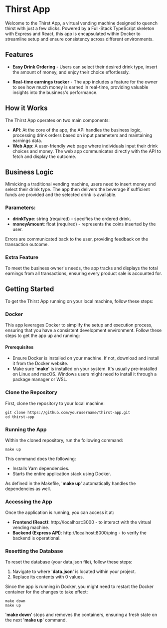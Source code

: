 # Thirst App

Welcome to the Thirst App, a virtual vending machine designed to quench thirst with just a few clicks. Powered by a Full-Stack TypeScript skeleton with Express and React, this app is encapsulated within Docker to streamline setup and ensure consistency across different environments.

## Features

- **Easy Drink Ordering** - Users can select their desired drink type, insert the amount of money, and enjoy their choice effortlessly.

- **Real-time earnings tracker** - The app includes a feature for the owner to see how much money is earned in real-time, providing valuable insights into the business's performance.

## How it Works

The Thirst App operates on two main components:

- **API**: At the core of the app, the API handles the business logic, processing drink orders based on input parameters and maintaining earnings data.
- **Web App**: A user-friendly web page where individuals input their drink choices and money. The web app communicates directly with the API to fetch and display the outcome.

## Business Logic

Mimicking a traditional vending machine, users need to insert money and select their drink type. The app then delivers the beverage if sufficient funds are provided and the selected drink is available.

### Parameters:

- **drinkType**: string (required) - specifies the ordered drink.
- **moneyAmount**: float (required) - represents the coins inserted by the user.

Errors are communicated back to the user, providing feedback on the transaction outcome.

### Extra Feature

To meet the business owner's needs, the app tracks and displays the total earnings from all transactions, ensuring every product sale is accounted for.

## Getting Started
To get the Thirst App running on your local machine, follow these steps:

### Docker
This app leverages Docker to simplify the setup and execution process, ensuring that you have a consistent development environment. Follow these steps to get the app up and running:

#### Prerequisites

- Ensure Docker is installed on your machine. If not, download and install it from the Docker website.
- Make sure '**make**' is installed on your system. It's usually pre-installed on Linux and macOS. Windows users might need to install it through a package manager or WSL.

### Clone the Repository

First, clone the repository to your local machine:

```
git clone https://github.com/yourusername/thirst-app.git
cd thirst-app
```

### Running the App

Within the cloned repository, run the following command:

```
make up
```

This command does the following:

- Installs Yarn dependencies.
- Starts the entire application stack using Docker.

As defined in the Makefile, '**make up**' automatically handles the dependencies as well.

### Accessing the App

Once the application is running, you can access it at:

- **Frontend (React)**: http://localhost:3000 - to interact with the virtual vending machine.
- **Backend (Express API)**: http://localhost:8000/ping - to verify the backend is operational.

### Resetting the Database

To reset the database (your data.json file), follow these steps:

1. Navigate to where '**data.json**' is located within your project.
2. Replace its contents with 0 values.

Since the app is running in Docker, you might need to restart the Docker container for the changes to take effect:

```
make down
make up
```

'**make down**' stops and removes the containers, ensuring a fresh state on the next '**make up**' command.